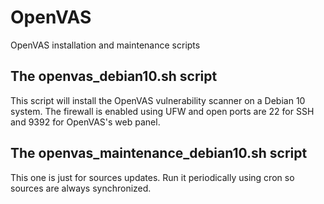 # OpenVAS
OpenVAS installation and maintenance scripts


## The openvas_debian10.sh script
This script will install the OpenVAS vulnerability scanner on a Debian 10 system.
The firewall is enabled using UFW and open ports are 22 for SSH and 9392 for OpenVAS's web panel.

## The openvas_maintenance_debian10.sh script
This one is just for sources updates. Run it periodically using cron so sources are always synchronized.
